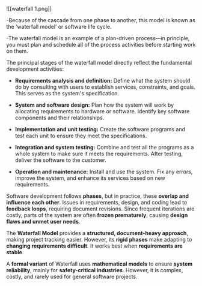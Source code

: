 ![[waterfall 1.png]]

-Because of the cascade from one phase to another, this model is known as the ‘waterfall model’ or software life cycle.

-The waterfall model is an example of a plan-driven process—in principle, you must plan and schedule all of the process activities before starting work on them.

The principal stages of the waterfall model directly reflect the fundamental development activities:
- **Requirements analysis and definition:** Define what the system should do by consulting with users to establish services, constraints, and goals. This serves as the system's specification.
    
- **System and software design:** Plan how the system will work by allocating requirements to hardware or software. Identify key software components and their relationships.
    
- **Implementation and unit testing:** Create the software programs and test each unit to ensure they meet the specifications.
    
- **Integration and system testing:** Combine and test all the programs as a whole system to make sure it meets the requirements. After testing, deliver the software to the customer.
    
- **Operation and maintenance:** Install and use the system. Fix any errors, improve the system, and enhance its services based on new requirements.

Software development follows **phases**, but in practice, these **overlap and influence each other**. Issues in requirements, design, and coding lead to **feedback loops**, requiring document revisions. Since frequent iterations are costly, parts of the system are often **frozen prematurely**, causing **design flaws and unmet user needs**.

The **Waterfall Model** provides a **structured, document-heavy approach**, making project tracking easier. However, its **rigid phases** make adapting to **changing requirements difficult**. It works best when **requirements are stable**.

A **formal variant** of Waterfall uses **mathematical models** to ensure **system reliability**, mainly for **safety-critical industries**. However, it is complex, costly, and rarely used for general software projects.